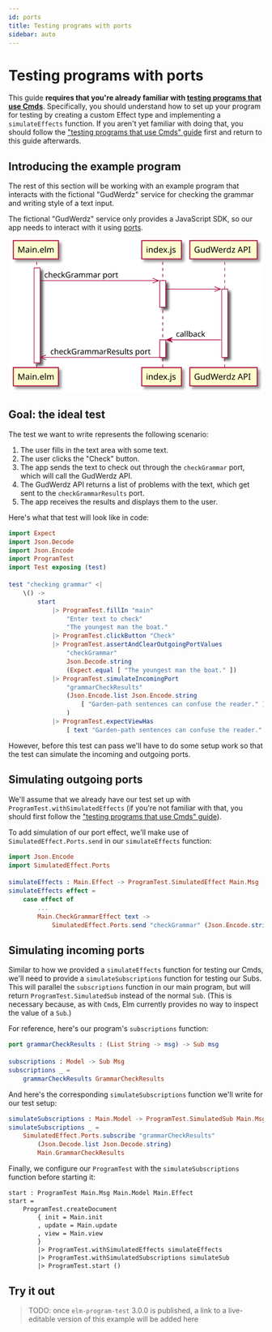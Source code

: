 ```yaml
---
id: ports
title: Testing programs with ports
sidebar: auto
---
```


# Testing programs with ports

This guide **requires that you're already familiar with
[testing programs that use Cmds](cmds.md)**.
Specifically, you should understand how to set up your program for testing
by creating a custom Effect type and implementing a `simulateEffects` function.
If you aren't yet familiar with doing that, you should follow the
["testing programs that use Cmds" guide](cmds.md) first and return to this guide afterwards.


## Introducing the example program

The rest of this section will be working with an example program
that interacts with the fictional "GudWerdz" service for
checking the grammar and writing style of a text input.

The fictional "GudWerdz" service only provides a JavaScript SDK,
so our app needs to interact with it using [ports](https://guide.elm-lang.org/interop/ports.html).

![architecture diagram described in the preceding paragraph](./GrammarCheckExample.svg)


## Goal: the ideal test

The test we want to write represents the following scenario:

1. The user fills in the text area with some text.
1. The user clicks the "Check" button.
1. The app sends the text to check out through the `checkGrammar` port, which will call the GudWerdz API.
1. The GudWerdz API returns a list of problems with the text, which get sent to the `checkGrammarResults` port.
1. The app receives the results and displays them to the user.

Here's what that test will look like in code:

```elm
import Expect
import Json.Decode
import Json.Encode
import ProgramTest
import Test exposing (test)

test "checking grammar" <|
    \() ->
        start
            |> ProgramTest.fillIn "main"
                "Enter text to check"
                "The youngest man the boat."
            |> ProgramTest.clickButton "Check"
            |> ProgramTest.assertAndClearOutgoingPortValues
                "checkGrammar"
                Json.Decode.string
                (Expect.equal [ "The youngest man the boat." ])
            |> ProgramTest.simulateIncomingPort
                "grammarCheckResults"
                (Json.Encode.list Json.Encode.string
                    [ "Garden-path sentences can confuse the reader." ]
                )
            |> ProgramTest.expectViewHas
                [ text "Garden-path sentences can confuse the reader." ]
```

However, before this test can pass we'll have to do some setup work
so that the test can simulate the incoming and outgoing ports.


## Simulating outgoing ports

We'll assume that we already have our test set up with `ProgramTest.withSimulatedEffects`
(if you're not familiar with that,
you should first follow the ["testing programs that use Cmds" guide](cmds.md)).

To add simulation of our port effect, we'll make use of `SimulatedEffect.Ports.send`
in our `simulateEffects` function:

```elm
import Json.Encode
import SimulatedEffect.Ports

simulateEffects : Main.Effect -> ProgramTest.SimulatedEffect Main.Msg
simulateEffects effect =
    case effect of
        ...
        Main.CheckGrammarEffect text ->
            SimulatedEffect.Ports.send "checkGrammar" (Json.Encode.string text)
```


## Simulating incoming ports

Similar to how we provided a `simulateEffects` function for testing our Cmds,
we'll need to provide a `simulateSubscriptions` function for testing our Subs.
This will parallel the `subscriptions` function in our main program,
but will return `ProgramTest.SimulatedSub` instead of the normal `Sub`.
(This is necessary because, as with `Cmd`s,
Elm currently provides no way to inspect the value of a `Sub`.)

For reference, here's our program's `subscriptions` function:

```elm
port grammarCheckResults : (List String -> msg) -> Sub msg

subscriptions : Model -> Sub Msg
subscriptions _ =
    grammarCheckResults GrammarCheckResults
```

And here's the corresponding `simulateSubscriptions` function we'll write for our test setup:

```elm
simulateSubscriptions : Main.Model -> ProgramTest.SimulatedSub Main.Msg
simulateSubscriptions _ =
    SimulatedEffect.Ports.subscribe "grammarCheckResults"
        (Json.Decode.list Json.Decode.string)
        Main.GrammarCheckResults
```

Finally, we configure our `ProgramTest` with the `simulateSubscriptions` function before starting it:

```elm{9}
start : ProgramTest Main.Msg Main.Model Main.Effect
start =
    ProgramTest.createDocument
        { init = Main.init
        , update = Main.update
        , view = Main.view
        }
        |> ProgramTest.withSimulatedEffects simulateEffects
        |> ProgramTest.withSimulatedSubscriptions simulateSub
        |> ProgramTest.start ()
```



## Try it out

> TODO: once `elm-program-test` 3.0.0 is published,
> a link to a live-editable version of this example will be added here
